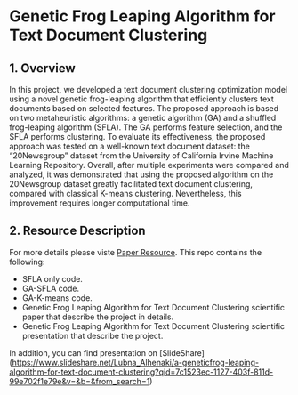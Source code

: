 # Genetic Frog Leaping Algorithm for Text Document Clustering



## 1. Overview

In this project, we developed a text document clustering optimization model using a novel genetic frog-leaping algorithm that efficiently clusters text documents based on selected features. The proposed approach is based on two metaheuristic algorithms: a genetic algorithm (GA) and a shuffled frog-leaping algorithm (SFLA). The GA performs feature selection, and the SFLA performs clustering. To evaluate its effectiveness, the proposed approach was tested on a well-known text document dataset: the “20Newsgroup” dataset from the University of California Irvine Machine Learning Repository. Overall, after multiple experiments were compared and analyzed, it was demonstrated that using the proposed algorithm on the 20Newsgroup dataset greatly facilitated text document clustering, compared with classical K-means clustering. Nevertheless, this improvement requires longer computational time.





## 2. Resource Description
For more details please viste [Paper Resource](https://www.techscience.com/cmc/2019/doi.php?id=6514). This repo contains the following:
* SFLA only code.
* GA-SFLA code.
* GA-K-means code.
* Genetic Frog Leaping Algorithm for Text Document Clustering scientific paper that describe the project in details.
* Genetic Frog Leaping Algorithm for Text Document Clustering scientific presentation that describe the project.

In addition, you can find presentation on [SlideShare] (https://www.slideshare.net/Lubna_Alhenaki/a-geneticfrog-leaping-algorithm-for-text-document-clustering?qid=7c1523ec-1127-403f-811d-99e702f1e79e&v=&b=&from_search=1)





